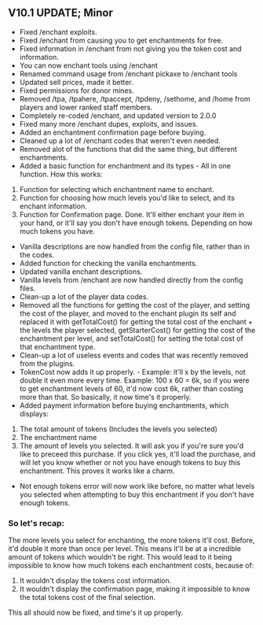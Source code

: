 ## V10.1 UPDATE; Minor

- Fixed /enchant exploits.
- Fixed /enchant from causing you to get enchantments for free.
- Fixed information in /enchant from not giving you the token cost and information.
- You can now enchant tools using /enchant
- Renamed command usage from /enchant pickaxe to /enchant tools
- Updated sell prices, made it better.
- Fixed permissions for donor mines.
- Removed /tpa, /tpahere, /tpaccept, /tpdeny, /sethome, and /home from players and lower ranked staff members.
- Completely re-coded /enchant, and updated version to 2.0.0
- Fixed many more /enchant dupes, exploits, and issues.
- Added an enchantment confirmation page before buying.
- Cleaned up a lot of /enchant codes that weren't even needed.
- Removed alot of the functions that did the same thing, but different enchantments.
- Added a basic function for enchantment and its types - All in one function. How this works:
1. Function for selecting which enchantment name to enchant.
2. Function for choosing how much levels you'd like to select, and its enchant information.
3. Function for Confirmation page.
Done. It'll either enchant your item in your hand, or it'll say you don't have enough tokens. Depending on how much tokens you have.
- Vanilla descriptions are now handled from the config file, rather than in the codes.
- Added function for checking the vanilla enchantments.
- Updated vanilla enchant descriptions.
- Vanilla levels from /enchant are now handled directly from the config files.
- Clean-up a lot of the player data codes.
- Removed all the functions for getting the cost of the player, and setting the cost of the player, and moved to the enchant plugin its self and replaced it with getTotalCost() for getting the total cost of the enchant + the levels the player selected, getStarterCost() for getting the cost of the enchantment per level, and setTotalCost() for setting the total cost of that enchantment type.
- Clean-up a lot of useless events and codes that was recently removed from the plugins.
- TokenCost now adds it up properly. - Example: it'll x by the levels, not double it even more every time. Example: 100 x 60 = 6k, so if you were to get enchantment levels of 60, it'd now cost 6k, rather than costing more than that. So basically, it now time's it properly.
- Added payment information before buying enchantments, which displays:
1. The total amount of tokens (Includes the levels you selected)
2. The enchantment name
3. The amount of levels you selected.
It will ask you if you're sure you'd like to preceed this purchase. If you click yes, it'll load the purchase, and will let you know whether or not you have enough tokens to buy this enchantment. This proves it works like a charm.
- Not enough tokens error will now work like before, no matter what levels you selected when attempting to buy this enchantment if you don't have enough tokens.


### So let's recap:
The more levels you select for enchanting, the more tokens it'll cost.
Before, it'd double it more than once per level. This means it'll be at a incredible amount of tokens which wouldn't be right. This would lead to it being impossible to know how much tokens each enchantment costs, because of:
1. It wouldn't display the tokens cost information.
2. It wouldn't display the confirmation page, making it impossible to know the total tokens cost of the final selection.

This all should now be fixed, and time's it up properly.
